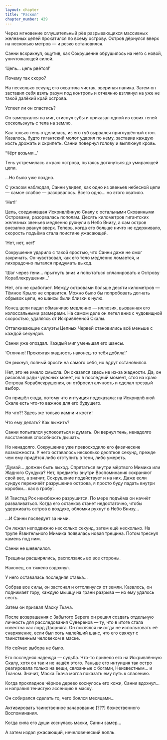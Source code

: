 ```yaml
---
layout: chapter
title: "Раскол"
chapter_number: 429
---
```


Через мгновение оглушительный рёв разрывающихся массивных железных цепей прокатился по всему острову. Остров дёрнулся вверх на несколько метров — и резко остановился.

Санни вскрикнул, ощутив, как Сокрушение обрушилось на него с новой, уничтожающей силой.

‘Цепь… цепь рвётся!’

Почему так скоро?

На несколько секунд его охватила чистая, звериная паника. Затем он заставил себя взять разум под контроль и отчаянно взглянул на уже не такой далёкий край острова.

Успеет ли он спастись?

Он замешкался на миг, стиснул зубы и приказал одной из своих теней соскользнуть с тела на землю.

Как только тень отделилась, из его губ вырвался приглушённый стон. Казалось, будто гигантский молот ударил по нему, заставив каждую кость дрожать и скрипеть. Санни повернул голову и выплюнул кровь.

‘Чёрт возьми…’

Тень устремилась к краю острова, пытаясь дотянуться до умирающей цепи.

…Но было уже поздно.

С ужасом наблюдая, Санни увидел, как одно из звеньев небесной цепи — самое слабое — разорвалось. Всего одно… но этого хватило.

‘Нет!’

Цепь, соединявшая Искривлённую Скалу с остальными Скованными Островами, разорвалась пополам. Десять километров гигантских железных звеньев медленно рухнули в Небо Внизу, а сам остров внезапно рванул вверх. Теперь, когда его больше ничто не сдерживало, скорость подъёма стала поистине ужасающей.

‘Нет, нет, нет!’

Сокрушение ударило с такой яростью, что Санни даже не смог закричать. Он чувствовал, как его тело медленно ломается, и лихорадочно пытался придумать выход.

‘Шаг через тени… прыгнуть вниз и попытаться спланировать к Острову Кораблекрушения…’

Нет, это не сработает. Между островами больше десяти километров — Тёмное Крыло не справится. Можно было бы попробовать догнать обрывок цепи, но шансы были близки к нулю.

Конец цепи падал обманчиво медленно — иллюзия, вызванная его колоссальными размерами. На самом деле он летел вниз с чудовищной скоростью, удаляясь от Искривлённой Скалы.

Отталкивающие силуэты Цепных Червей становились всё меньше с каждой секундой.

Санни уже опоздал. Каждый миг уменьшал его шансы.

‘Отлично! Проклятая жадность наконец-то тебя добила!’

Он рыкнул, полный ярости на самого себя, но вдруг остановился.

Нет, это не имело смысла. Он оказался здесь не из-за жадности. Да, он рисковал ради чудесных монет, но в последний момент, стоя на краю Острова Кораблекрушения, он отбросил алчность и сделал трезвый выбор.

Он пришёл сюда, потому что интуиция подсказала: на Искривлённой Скале есть что-то важное для его будущего.

Но что?! Здесь же только камни и кости!

Что ему делать? Как выжить?

Санни попытался успокоиться и думать. Он вернул тень, ненадолго восстановив способность дышать.

Но ненадолго. Сокрушение уже превосходило его физические возможности. У него оставалось несколько десятков секунд, прежде чем ему придётся либо отступить в тени, либо умереть.

‘Думай… должен быть выход. Спрятаться внутри мёртвого Мимика или Жадного Сундука? Нет, предметы внутри Воспоминания сохраняют свой вес, а значит, Сокрушение подействует и на них. Даже если сундук переживёт разрушение острова, я просто буду падать внутри коробки… как в гробу'.

И Твистед Рок неизбежно разрушится. По мере подъёма он начнёт разваливаться. Когда его останков станет недостаточно, чтобы удерживать остров в воздухе, обломки рухнут в Небо Внизу…

…И Санни последует за ними.

Он лежал неподвижно несколько секунд, затем ещё несколько. На трупе Язвительного Мимика появилась новая трещина. Потом треснул камень под ним.

Санни не шевелился.

Трещины расширялись, расползаясь во все стороны.

Наконец, он тяжело вздохнул.

У него оставалась последняя ставка…

Собрав все силы, он застонал и оттолкнулся от земли. Казалось, он поднимает гору, каждую мышцу на грани разрыва — но ему удалось сесть.

Затем он призвал Маску Ткача.

После возвращения с Забытого Берега он решил создать отдельную личность для расследования Суверенов — ту, что в итоге стала известна как лорд Дворняга. Он поклялся никогда не использовать её снаряжение, если был хоть малейший шанс, что его свяжут с таинственным человеком в маске.

Но сейчас выбора не было.

Его последняя надежда — судьба. Что-то привело его на Искривлённую Скалу, хотя он так и не нашёл этого. Раньше его интуиция так остро реагировала только на вещи, связанные с богами, Неизвестным… и Ткачом. Значит, Маска Ткача могла показать ему путь к спасению.

Когда прохладное чёрное дерево коснулось его кожи, Санни вдохнул… и направил тенистую эссенцию в маску.

Он собирался сделать то, чего боялся месяцами…

Активировать таинственное зачарование [???] божественного Воспоминания.

Когда сила его души коснулась маски, Санни замер…

А затем издал ужасающий, нечеловеческий вопль.